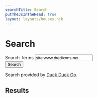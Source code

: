 ```yaml
---
searchTitle: Search
putTheJsInTheHead: true
layout: layouts/houses.njk
---
```

# Search

<form action="https://duckduckgo.com/" method="get" class="search" id="eleventy-search">
	<div class="search-lo lo">
		<div class="lo-c lo-maxgrow">
			<label for="search-term" class="sr-only">Search Terms</label>
			<input type="search" name="q" id="search-term" value="site:www.thedixons.net " class="search-txt" autocomplete="off">
		</div>
		<div class="lo-c">
			<button type="submit" class="search-btn btn-form">Search</button>
		</div>
	</div>
	<p>Search provided by <span class="investors-noauth"><a href="https://duckduckgo.com/">Duck Duck Go</a>.</span></p>
<div id="search-results" class="hide">
	<h2 id="search-results-count" aria-live="polite">Results</h2>
	<ol id="search-results-list"></ol>
</div>